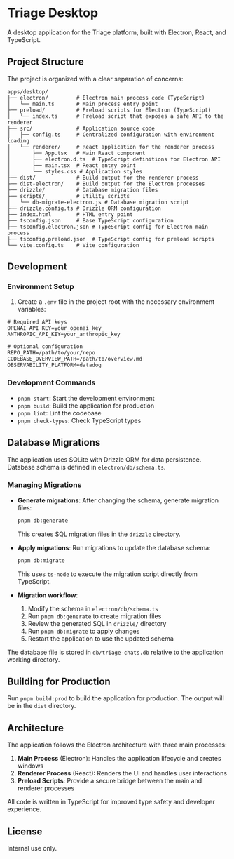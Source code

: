 # Triage Desktop

A desktop application for the Triage platform, built with Electron, React, and TypeScript.

## Project Structure

The project is organized with a clear separation of concerns:

```
apps/desktop/
├── electron/         # Electron main process code (TypeScript)
│   └── main.ts       # Main process entry point
├── preload/          # Preload scripts for Electron (TypeScript)
│   └── index.ts      # Preload script that exposes a safe API to the renderer
├── src/              # Application source code
│   ├── config.ts     # Centralized configuration with environment loading
│   └── renderer/     # React application for the renderer process
│       ├── App.tsx   # Main React component
│       ├── electron.d.ts  # TypeScript definitions for Electron API
│       ├── main.tsx  # React entry point
│       └── styles.css # Application styles
├── dist/             # Build output for the renderer process
├── dist-electron/    # Build output for the Electron processes
├── drizzle/          # Database migration files
├── scripts/          # Utility scripts
│   └── db-migrate-electron.js # Database migration script
├── drizzle.config.ts # Drizzle ORM configuration
├── index.html        # HTML entry point
├── tsconfig.json     # Base TypeScript configuration
├── tsconfig.electron.json # TypeScript config for Electron main process
├── tsconfig.preload.json  # TypeScript config for preload scripts
└── vite.config.ts    # Vite configuration
```

## Development

### Environment Setup

1. Create a `.env` file in the project root with the necessary environment variables:

```env
# Required API keys
OPENAI_API_KEY=your_openai_key
ANTHROPIC_API_KEY=your_anthropic_key

# Optional configuration
REPO_PATH=/path/to/your/repo
CODEBASE_OVERVIEW_PATH=/path/to/overview.md
OBSERVABILITY_PLATFORM=datadog
```

### Development Commands

- `pnpm start`: Start the development environment
- `pnpm build`: Build the application for production
- `pnpm lint`: Lint the codebase
- `pnpm check-types`: Check TypeScript types

## Database Migrations

The application uses SQLite with Drizzle ORM for data persistence. Database schema is defined in `electron/db/schema.ts`.

### Managing Migrations

- **Generate migrations**: After changing the schema, generate migration files:

  ```bash
  pnpm db:generate
  ```

  This creates SQL migration files in the `drizzle` directory.

- **Apply migrations**: Run migrations to update the database schema:

  ```bash
  pnpm db:migrate
  ```

  This uses `ts-node` to execute the migration script directly from TypeScript.

- **Migration workflow**:
  1. Modify the schema in `electron/db/schema.ts`
  2. Run `pnpm db:generate` to create migration files
  3. Review the generated SQL in `drizzle/` directory
  4. Run `pnpm db:migrate` to apply changes
  5. Restart the application to use the updated schema

The database file is stored in `db/triage-chats.db` relative to the application working directory.

## Building for Production

Run `pnpm build:prod` to build the application for production. The output will be in the `dist` directory.

## Architecture

The application follows the Electron architecture with three main processes:

1. **Main Process** (Electron): Handles the application lifecycle and creates windows
2. **Renderer Process** (React): Renders the UI and handles user interactions
3. **Preload Scripts**: Provide a secure bridge between the main and renderer processes

All code is written in TypeScript for improved type safety and developer experience.

## License

Internal use only.

